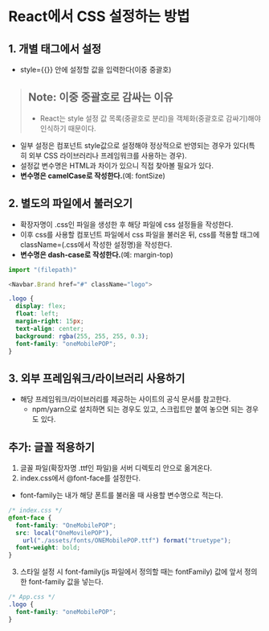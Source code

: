 # React에서 CSS 설정하는 방법

## 1. 개별 태그에서 설정

- style={{}} 안에 설정할 값을 입력한다(이중 중괄호)

> ## Note: 이중 중괄호로 감싸는 이유
>
> - React는 style 설정 값 목록(중괄호로 분리)을 객체화(중괄호로 감싸기)해야 인식하기 때문이다.

- 일부 설정은 컴포넌트 style값으로 설정해야 정상적으로 반영되는 경우가 있다(특히 외부 CSS 라이브러리나 프레임워크를 사용하는 경우).
- 설정값 변수명은 HTML과 차이가 있으니 직접 찾아볼 필요가 있다.
- **변수명은 camelCase로 작성한다.**(예: fontSize)

## 2. 별도의 파일에서 불러오기

- 확장자명이 .css인 파일을 생성한 후 해당 파일에 css 설정들을 작성한다.
- 이후 css를 사용할 컴포넌트 파일에서 css 파일을 불러온 뒤, css를 적용할 태그에 className=(.css에서 작성한 설정명)을 작성한다.
- **변수명은 dash-case로 작성한다.**(예: margin-top)

```js
import "(filepath)"

<Navbar.Brand href="#" className="logo">
```

```css
.logo {
  display: flex;
  float: left;
  margin-right: 15px;
  text-align: center;
  background: rgba(255, 255, 255, 0.3);
  font-family: "oneMobilePOP";
}
```

## 3. 외부 프레임워크/라이브러리 사용하기

- 해당 프레임워크/라이브러리를 제공하는 사이트의 공식 문서를 참고한다.
  - npm/yarn으로 설치하면 되는 경우도 있고, 스크립트만 붙여 놓으면 되는 경우도 있다.

## 추가: 글꼴 적용하기

1. 글꼴 파일(확장자명 .ttf인 파일)을 서버 디렉토리 안으로 옮겨온다.
2. index.css에서 @font-face를 설정한다.

- font-family는 내가 해당 폰트를 불러올 때 사용할 변수명으로 적는다.

```css
/* index.css */
@font-face {
  font-family: "OneMobilePOP";
  src: local("OneMovilePOP"),
    url("./assets/fonts/ONEMobilePOP.ttf") format("truetype");
  font-weight: bold;
}
```

3. 스타일 설정 시 font-family(js 파일에서 정의할 때는 fontFamily) 값에 앞서 정의한 font-family 값을 넣는다.

```css
/* App.css */
.logo {
  font-family: "oneMobilePOP";
}
```
